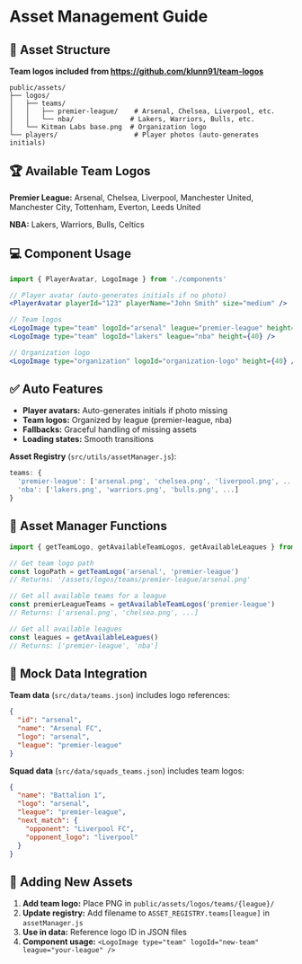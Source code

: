 # Asset Management Guide

## 📁 Asset Structure

**Team logos included from https://github.com/klunn91/team-logos**

```
public/assets/
├── logos/
│   ├── teams/
│   │   ├── premier-league/    # Arsenal, Chelsea, Liverpool, etc.
│   │   └── nba/              # Lakers, Warriors, Bulls, etc.
│   └── Kitman Labs base.png  # Organization logo
└── players/                   # Player photos (auto-generates initials)
```

## 🏆 Available Team Logos

**Premier League:** Arsenal, Chelsea, Liverpool, Manchester United, Manchester City, Tottenham, Everton, Leeds United

**NBA:** Lakers, Warriors, Bulls, Celtics

## 💻 Component Usage

```jsx
import { PlayerAvatar, LogoImage } from './components'

// Player avatar (auto-generates initials if no photo)
<PlayerAvatar playerId="123" playerName="John Smith" size="medium" />

// Team logos
<LogoImage type="team" logoId="arsenal" league="premier-league" height={40} />
<LogoImage type="team" logoId="lakers" league="nba" height={40} />

// Organization logo
<LogoImage type="organization" logoId="organization-logo" height={40} />
```

## ✅ Auto Features

- **Player avatars:** Auto-generates initials if photo missing
- **Team logos:** Organized by league (premier-league, nba)
- **Fallbacks:** Graceful handling of missing assets
- **Loading states:** Smooth transitions

**Asset Registry** (`src/utils/assetManager.js`):
```jsx
teams: {
  'premier-league': ['arsenal.png', 'chelsea.png', 'liverpool.png', ...],
  'nba': ['lakers.png', 'warriors.png', 'bulls.png', ...]
}
```

## 📝 Asset Manager Functions

```jsx
import { getTeamLogo, getAvailableTeamLogos, getAvailableLeagues } from '../utils/assetManager'

// Get team logo path
const logoPath = getTeamLogo('arsenal', 'premier-league')
// Returns: '/assets/logos/teams/premier-league/arsenal.png'

// Get all available teams for a league
const premierLeagueTeams = getAvailableTeamLogos('premier-league')
// Returns: ['arsenal.png', 'chelsea.png', ...]

// Get all available leagues
const leagues = getAvailableLeagues()
// Returns: ['premier-league', 'nba']
```

## 📁 Mock Data Integration

**Team data** (`src/data/teams.json`) includes logo references:
```json
{
  "id": "arsenal",
  "name": "Arsenal FC",
  "logo": "arsenal",
  "league": "premier-league"
}
```

**Squad data** (`src/data/squads_teams.json`) includes team logos:
```json
{
  "name": "Battalion 1",
  "logo": "arsenal",
  "league": "premier-league",
  "next_match": {
    "opponent": "Liverpool FC",
    "opponent_logo": "liverpool"
  }
}
```

## 🎯 Adding New Assets

1. **Add team logo:** Place PNG in `public/assets/logos/teams/{league}/`
2. **Update registry:** Add filename to `ASSET_REGISTRY.teams[league]` in `assetManager.js`
3. **Use in data:** Reference logo ID in JSON files
4. **Component usage:** `<LogoImage type="team" logoId="new-team" league="your-league" />`